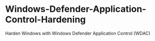 # Windows-Defender-Application-Control-Hardening
 Harden Windows with Windows Defender Application Control (WDAC) 
